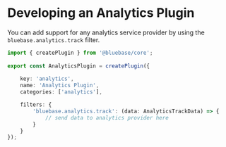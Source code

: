 # Developing an Analytics Plugin

You can add support for any analytics service provider by using the `bluebase.analytics.track` filter.

```typescript
import { createPlugin } from '@bluebase/core';
​
export const AnalyticsPlugin = createPlugin({
​
    key: 'analytics',
    name: 'Analytics Plugin',
    categories: ['analytics'],

    filters: {
        'bluebase.analytics.track': (data: AnalyticsTrackData) => {
            // send data to analytics provider here
        }
    }
});
```

